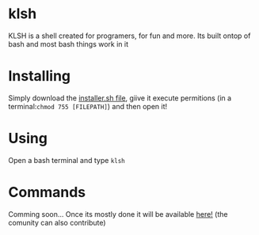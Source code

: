 # klsh
KLSH is a shell created for programers, for fun and more. Its built ontop of bash and most bash things work in it


# Installing
Simply download the [installer.sh file](https://github.com/codingbunnys/klsh/releases/tag/v1.0-alpha.1), giive it execute permitions (in a terminal:`chmod 755 [FILEPATH]`) and then open it!

# Using
Open a bash terminal and type `klsh`

# Commands
Comming soon... Once its mostly done it will be available [here!](https://Github.com/codingbunnys/klsh/wiki) (the comunity can also contribute)
